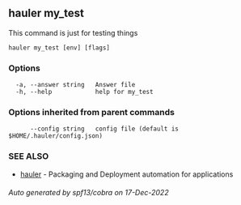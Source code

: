 ## hauler my_test

This command is just for testing things

```
hauler my_test [env] [flags]
```

### Options

```
  -a, --answer string   Answer file
  -h, --help            help for my_test
```

### Options inherited from parent commands

```
      --config string   config file (default is $HOME/.hauler/config.json)
```

### SEE ALSO

* [hauler](hauler.md)	 - Packaging and Deployment automation for applications

###### Auto generated by spf13/cobra on 17-Dec-2022
